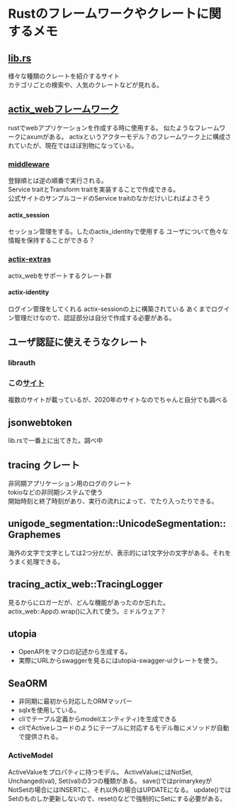 # Rustのフレームワークやクレートに関するメモ

## [lib.rs](https://lib.rs/)

様々な種類のクレートを紹介するサイト  
カテゴリごとの検索や、人気のクレートなどが見れる。

## [actix_webフレームワーク](https://actix.rs/)

rustでwebアプリケーションを作成する時に使用する。
似たようなフレームワークにaxumがある。
actixというアクターモデル？のフレームワーク上に構成されていたが、現在ではほぼ別物になっている。

### [middleware](https://actix.rs/docs/middleware)

登録順とは逆の順番で実行される。  
Service traitとTransform traitを実装することで作成できる。  
公式サイトのサンプルコードのService traitのなかだけいじればよさそう

#### actix_session

セッション管理をする。したのactix_identityで使用する
ユーザについて色々な情報を保持することができる？

### [actix-extras](https://github.com/actix/actix-extras#readme)

actix_webをサポートするクレート群

#### actix-identity

ログイン管理をしてくれる
actix-sessionの上に構築されている
あくまでログイン管理だけなので、認証部分は自分で作成する必要がある。

## ユーザ認証に使えそうなクレート

### librauth

### この[サイト](https://blog.logrocket.com/9-rust-authentication-libraries-that-are-ready-for-production/)
複数のサイトが載っているが、2020年のサイトなのでちゃんと自分でも調べる

## jsonwebtoken
lib.rsで一番上に出てきた。調べ中

## tracing クレート

非同期アプリケーション用のログのクレート  
tokioなどの非同期システムで使う  
開始時刻と終了時刻があり、実行の流れによって、でたり入ったりできる。

## unigode_segmentation::UnicodeSegmentation::Graphemes

海外の文字で文字としては2つ分だが、表示的には1文字分の文字がある。それをうまく処理できる。

## tracing_actix_web::TracingLogger

見るからにロガーだが、どんな機能があったのか忘れた。  
actix_web::Appの.wrap()に入れて使う。ミドルウェア？

## utopia
- OpenAPIをマクロの記述から生成する。  
- 実際にURLからswaggerを見るにはutopia-swagger-uiクレートを使う。

## SeaORM

- 非同期に最初から対応したORMマッパー
- sqlxを使用している。
- cliでテーブル定義からmodel(エンティティ)を生成できる
- cliでActiveレコードのようにテーブルに対応するモデル毎にメソッドが自動で提供される。

### ActiveModel
ActiveValueをプロパティに持つモデル。
ActiveValueにはNotSet, Unchanged(val), Set(val)の3つの種類がある。
save()ではprimarykeyがNotSetの場合にはINSERTに、それ以外の場合はUPDATEになる。
update()ではSetのものしか更新しないので、reset()などで強制的にSetにする必要がある。